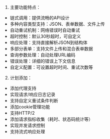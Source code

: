 1. 主要功能特点：

- 链式调用：提供流畅的API设计
- 多种内容类型支持：JSON、表单数据、文件上传
- 自动重试机制：网络错误时自动重试
- 超时控制：默认30秒超时，可自定义
- 响应处理：支持直接解析JSON到结构体
- 多部分表单：支持文件上传和混合表单数据
- 查询参数处理：自动处理URL编码
- 错误处理：详细的错误上下文信息
- 自定义配置：可设置超时时间、重试次数等

2. 计划添加：

- 添加代理支持
- 实现请求/响应日志记录
- 支持自定义重试条件判断
- 添加cookie管理功能
- 支持HTTP/2
- 添加请求指标收集（耗时、状态码统计等）
- 实现并发请求控制
- 支持流式响应处理